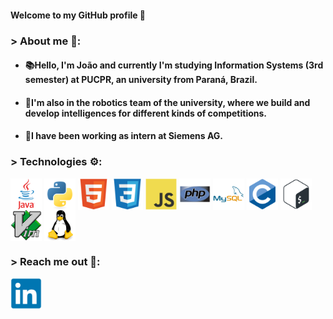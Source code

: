 #### Welcome to my GitHub profile 👋

### > About me 🔋:
 - #### 📚Hello, I'm João and currently I'm studying Information Systems (3rd    semester) at PUCPR, an university from Paraná, Brazil.
 - #### 🤖I'm also in the robotics team of the university, where we build and develop intelligences for different kinds of competitions.
 - #### 🔨I have been working as intern at Siemens AG.
### > Technologies ⚙️:
<a><img align="center" height="50" widht="50" src="https://raw.githubusercontent.com/devicons/devicon/master/icons/java/java-original-wordmark.svg" style="max-width:100%;"></a>
<a><img align="center" height="50" widht="50" src="https://raw.githubusercontent.com/devicons/devicon/master/icons/python/python-original.svg" style="max-width:100%;"></a>
<a><img align="center" height="50" widht="50" src="https://raw.githubusercontent.com/devicons/devicon/master/icons/html5/html5-original.svg" style="max-width:100%;"></a>
<a><img align="center" height="50" widht="50" src="https://raw.githubusercontent.com/devicons/devicon/master/icons/css3/css3-original.svg" style="max-width:100%;"></a>
<a><img align="center" height="50" widht="50" src="https://raw.githubusercontent.com/devicons/devicon/master/icons/javascript/javascript-original.svg" style="max-width:100%;"></a>
<a><img align="center" height="50" widht="50" src="https://raw.githubusercontent.com/devicons/devicon/master/icons/php/php-original.svg" style="max-width:100%;"></a>
<a><img align="center" height="50" widht="50" src="https://raw.githubusercontent.com/devicons/devicon/master/icons/mysql/mysql-original-wordmark.svg" style="max-width:100%;"></a>
<a><img align="center" height="50" widht="50" src="https://raw.githubusercontent.com/devicons/devicon/master/icons/c/c-original.svg" style="max-width:100%;"></a>
<a><img align="center" height="50" widht="50" src="https://raw.githubusercontent.com/devicons/devicon/master/icons/bash/bash-original.svg" style="max-width:100%;"></a>
<a><img align="center" height="50" widht="50" src="https://raw.githubusercontent.com/devicons/devicon/master/icons/vim/vim-original.svg" style="max-width:100%;"></a>
<a><img align="center" height="50" widht="50" src="https://raw.githubusercontent.com/devicons/devicon/master/icons/linux/linux-original.svg" style="max-width:100%;"></a>
### > Reach me out 📲:
<a href="https://www.linkedin.com/joaovmvale"><img align="center" height="50" widht="50" src="https://raw.githubusercontent.com/devicons/devicon/master/icons/linkedin/linkedin-original.svg" style="max-width:100%;"></a>
